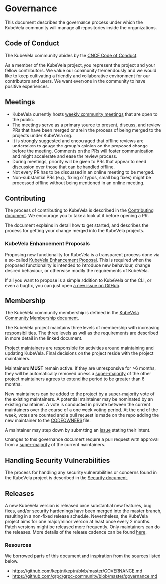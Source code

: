 # Governance

This document describes the governance process under which the KubeVela community will manage all repositories inside the organizations.

## Code of Conduct

The KubeVela community abides by the [CNCF Code of Conduct](https://github.com/cncf/foundation/blob/master/code-of-conduct.md). 

As a member of the KubeVela project, you represent the project and your fellow contributors. We value our community tremendously and we would like to keep cultivating a friendly and collaborative environment for our contributors and users. We want everyone in the community to have positive experiences.

## Meetings

- KubeVela currently hosts [weekly community meetings](https://github.com/kubevela/community#community-meetings) that are open to the public. 
- The meetings serve as a primary source to present, discuss, and review PRs that have been merged or are in the process of being merged to the projects under KubeVela org. 
- It is strongly suggested and encouraged that offline reviews are undertaken to gauge the group's opinion on the proposed change before the meeting. Comments on the PRs will foster communication and might accelerate and ease the review process.
- During meetings, priority will be given to PRs that appear to need discussion over those that can be handled offline. 
- Not every PR has to be discussed in an online meeting to be merged. 
- Non-substantial PRs (e.g., fixing of typos, small bug fixes) might be processed offline without being mentioned in an online meeting.

## Contributing 

The process of contributing to KubeVela is described in the [Contributing document](https://kubevela.io/docs/contributor/overview). We encourage you to take a look at it before opening a PR.

The document explains in detail how to get started, and describes the process for getting your change merged into the KubeVela projects.

### KubeVela Enhancement Proposals

Proposing new functionality for KubeVela is a transparent process done via a so-called [KubeVela Enhancement Proposal](https://github.com/kubevela/kubevela/tree/master/design).
This is required when the proposed functionality is intended to introduce new behaviour, change desired behaviour, or otherwise modify the requirements of KubeVela.

If all you want to propose is a simple addition to KubeVela or the CLI, or even a bugfix, you can just open [a new issue on GitHub](https://github.com/kubevela/kubevela/issues/new/choose).

## Membership

The KubeVela community membership is defined in the [KubeVela Community Membership document](https://github.com/kubevela/community/blob/main/community-membership.md). 

The KubeVela project maintains three levels of membership with increasing responsibilities. The three levels as well as the requirements are described in more detail in the linked document.

[Project maintainers](https://github.com/kubevela/community/blob/main/OWNERS.md#maintainers) are responsible for activities around maintaining and updating KubeVela. Final decisions on the project reside with the project maintainers.

Maintainers **MUST** remain active. If they are unresponsive for >6 months, they will be automatically removed unless a [super-majority](https://en.wikipedia.org/wiki/Supermajority#Two-thirds_vote) of the other project maintainers agrees to extend the period to be greater than 6 months.

New maintainers can be added to the project by a [super-majority](https://en.wikipedia.org/wiki/Supermajority#Two-thirds_vote) vote of the existing maintainers.
A potential maintainer may be nominated by an existing maintainer.
A vote is conducted in private between the current maintainers over the course of a one week voting period.
At the end of the week, votes are counted and a pull request is made on the repo adding the new maintainer to the [CODEOWNERS](https://github.com/kubevela/kubevela/blob/master/.github/CODEOWNERS) file.

A maintainer may step down by submitting an [issue](https://github.com/kubevela/kubevela/issues/new/choose) stating their intent.

Changes to this governance document require a pull request with approval from a [super-majority](https://en.wikipedia.org/wiki/Supermajority#Two-thirds_vote) of the current maintainers.

## Handling Security Vulnerabilities

The process for handling any security vulnerabilities or concerns found in the KubeVela project is described in the [Security document](https://github.com/kubevela/kubevela/blob/master/SECURITY.md). 

## Releases

A new KubeVela version is released once substantial new features, bug fixes, and/or security hardenings have been merged into the master branch, resulting in a non-fixed release schedule. Nevertheless, the KubeVela project aims for one major/minor version at least once every 2 months. Patch versions might be released more frequently. Only maintainers can do the releases. More details of the release cadence can be found [here](https://kubevela.net/docs/contributor/release-process).

### Resources

We borrowed parts of this document and inspiration from the sources listed below.

- https://github.com/keptn/keptn/blob/master/GOVERNANCE.md
- https://github.com/grpc/grpc-community/blob/master/governance.md
